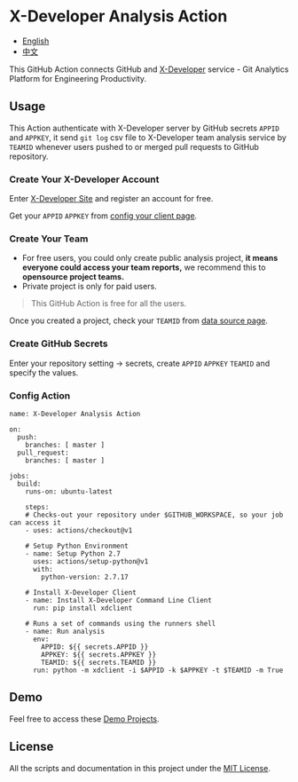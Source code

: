 # X-Developer Analysis Action

- [English](https://github.com/FieldTech/x-developer-analysis-actions/blob/master/README.md)
- [中文](https://github.com/FieldTech/x-developer-analysis-actions/blob/master/README-zh-cn.md)

This GitHub Action connects GitHub and [X-Developer](https://x-developer.cn) service - Git Analytics Platform for Engineering Productivity.

## Usage

This Action authenticate with X-Developer server by GitHub secrets `APPID` and `APPKEY`, it send `git log` csv file to X-Developer team analysis service by `TEAMID` whenever users pushed to or merged pull requests to GitHub repository.

### Create Your X-Developer Account

Enter [X-Developer Site](https://x-developer.cn) and register an account for free.

Get your `APPID` `APPKEY` from [config your client page](https://x-developer.cn/projects/client).

### Create Your Team

- For free users, you could only create public analysis project, **it means everyone could access your team reports,** we recommend this to **opensource project teams.**
- Private project is only for paid users.

> This GitHub Action is free for all the users.

Once you created a project, check your `TEAMID` from [data source page](https://x-developer.cn/projects/sources).

### Create GitHub Secrets

Enter your repository setting -> secrets, create `APPID` `APPKEY` `TEAMID` and specify the values.

### Config Action

```
name: X-Developer Analysis Action

on:
  push:
    branches: [ master ]
  pull_request:
    branches: [ master ]

jobs:
  build:
    runs-on: ubuntu-latest

    steps:
    # Checks-out your repository under $GITHUB_WORKSPACE, so your job can access it
    - uses: actions/checkout@v1

    # Setup Python Environment
    - name: Setup Python 2.7
      uses: actions/setup-python@v1
      with:
        python-version: 2.7.17

    # Install X-Developer Client
    - name: Install X-Developer Command Line Client
      run: pip install xdclient

    # Runs a set of commands using the runners shell
    - name: Run analysis
      env:
        APPID: ${{ secrets.APPID }}
        APPKEY: ${{ secrets.APPKEY }}
        TEAMID: ${{ secrets.TEAMID }}
      run: python -m xdclient -i $APPID -k $APPKEY -t $TEAMID -m True
```

## Demo

Feel free to access these [Demo Projects](https://x-developer.cn/projects/).

## License

All the scripts and documentation in this project under the [MIT License](https://github.com/FieldTech/x-developer-analysis-actions/blob/master/LICENSE).
